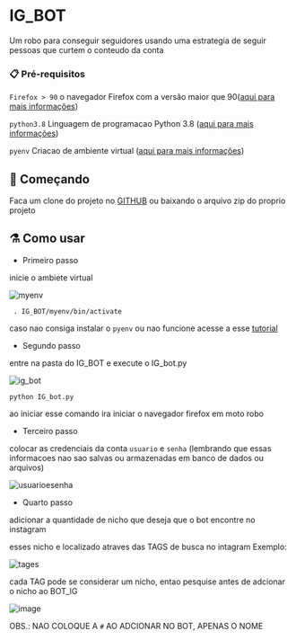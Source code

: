 # IG_BOT

Um robo para conseguir seguidores usando uma estrategia de seguir pessoas que curtem o conteudo da conta

### 📋 Pré-requisitos

`Firefox > 90` o navegador Firefox com a versão maior que 90([aqui para mais informações]( https://www.mozilla.org/en-US/firefox/new/))

`python3.8` Linguagem de programacao Python 3.8 ([aqui para mais informações](https://www.python.org/))

`pyenv` Criacao de ambiente virtual ([aqui para mais informações](https://pypi.org/project/pyenv/))


## 🚀 Começando

Faca um clone do projeto no [GITHUB](https://github.com/JohnatanLicar/IG_BOT) ou baixando o arquivo zip do proprio projeto

## ⚗️ Como usar

* Primeiro passo

inicie o ambiete virtual

![myenv](https://user-images.githubusercontent.com/10299254/173250284-e96512d7-077d-41d1-aa47-a5f778d6b448.png)

```
 . IG_BOT/myenv/bin/activate
```
caso nao consiga instalar o `pyenv` ou nao funcione acesse a esse [tutorial](https://dev.to/womakerscode/instalando-o-python-com-o-pyenv-2dc7)

* Segundo passo

entre na pasta do IG_BOT e execute o IG_bot.py

![ig_bot](https://user-images.githubusercontent.com/10299254/173250519-9ad84255-8ce5-48c6-a087-d3a8380911c5.png)

```
python IG_bot.py
```

ao iniciar esse comando ira iniciar o navegador firefox em moto robo

* Terceiro passo

colocar as credenciais da conta `usuario` e `senha` (lembrando que essas informacoes nao sao salvas ou armazenadas em banco de dados ou arquivos)

![usuarioesenha](https://user-images.githubusercontent.com/10299254/173250602-1e7604be-3e2d-4676-91cd-08da7f482d63.png)

* Quarto passo

adicionar a quantidade de nicho que deseja que o bot encontre no instagram

esses nicho e localizado atraves das TAGS de busca no intagram
Exemplo:

![tages](https://user-images.githubusercontent.com/10299254/173250730-1bc831fb-5f78-493e-b797-50cf7c605ddd.png)

cada TAG pode se considerar um nicho, entao pesquise antes de adcionar o nicho ao BOT_IG

![image](https://user-images.githubusercontent.com/10299254/173251376-05a25300-ed2f-47c7-baac-7ea3ca23d339.png)


OBS.: NAO COLOQUE A `#` AO  ADCIONAR NO BOT, APENAS O NOME


